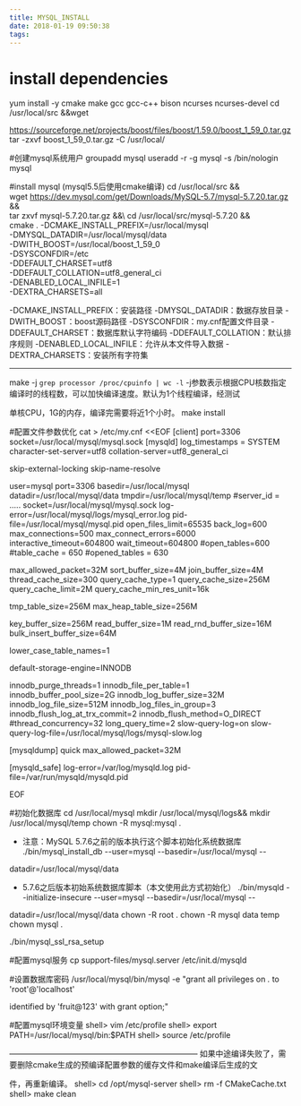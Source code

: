 ```yaml
---
title: MYSQL_INSTALL
date: 2018-01-19 09:50:38
tags:
---
```



# install dependencies
yum install -y cmake make gcc gcc-c++ bison ncurses ncurses-devel
cd /usr/local/src &&wget 

https://sourceforge.net/projects/boost/files/boost/1.59.0/boost_1_59_0.tar.gz
tar -zxvf boost_1_59_0.tar.gz -C /usr/local/

#创建mysql系统用户
groupadd mysql
useradd -r -g mysql -s /bin/nologin mysql

#install mysql (mysql5.5后使用cmake编译)
cd /usr/local/src &&\
wget https://dev.mysql.com/get/Downloads/MySQL-5.7/mysql-5.7.20.tar.gz &&\
tar zxvf mysql-5.7.20.tar.gz  &&\ 
cd /usr/local/src/mysql-5.7.20 &&\
cmake . -DCMAKE_INSTALL_PREFIX=/usr/local/mysql \
-DMYSQL_DATADIR=/usr/local/mysql/data \
-DWITH_BOOST=/usr/local/boost_1_59_0 \
-DSYSCONFDIR=/etc \
-DDEFAULT_CHARSET=utf8 \
-DDEFAULT_COLLATION=utf8_general_ci \
-DENABLED_LOCAL_INFILE=1 \
-DEXTRA_CHARSETS=all


-DCMAKE_INSTALL_PREFIX：安装路径
-DMYSQL_DATADIR：数据存放目录
-DWITH_BOOST：boost源码路径
-DSYSCONFDIR：my.cnf配置文件目录
-DDEFAULT_CHARSET：数据库默认字符编码
-DDEFAULT_COLLATION：默认排序规则
-DENABLED_LOCAL_INFILE：允许从本文件导入数据
-DEXTRA_CHARSETS：安装所有字符集

----------------------------------------------------------------------------------

make -j `grep processor /proc/cpuinfo | wc -l` 
-j参数表示根据CPU核数指定编译时的线程数，可以加快编译速度。默认为1个线程编译，经测试

单核CPU，1G的内存，编译完需要将近1个小时。
make install

#配置文件参数优化
cat > /etc/my.cnf <<EOF
[client]
port=3306
socket=/usr/local/mysql/mysql.sock
[mysqld]
log_timestamps = SYSTEM
character-set-server=utf8
collation-server=utf8_general_ci

skip-external-locking
skip-name-resolve

user=mysql
port=3306
basedir=/usr/local/mysql
datadir=/usr/local/mysql/data
tmpdir=/usr/local/mysql/temp
#server_id = .....
socket=/usr/local/mysql/mysql.sock
log-error=/usr/local/mysql/logs/mysql_error.log
pid-file=/usr/local/mysql/mysql.pid
open_files_limit=65535
back_log=600
max_connections=500
max_connect_errors=6000
interactive_timeout=604800
wait_timeout=604800
#open_tables=600
#table_cache = 650
#opened_tables = 630

max_allowed_packet=32M
sort_buffer_size=4M
join_buffer_size=4M
thread_cache_size=300
query_cache_type=1
query_cache_size=256M
query_cache_limit=2M
query_cache_min_res_unit=16k

tmp_table_size=256M
max_heap_table_size=256M

key_buffer_size=256M
read_buffer_size=1M
read_rnd_buffer_size=16M
bulk_insert_buffer_size=64M

lower_case_table_names=1

default-storage-engine=INNODB

innodb_purge_threads=1
innodb_file_per_table=1
innodb_buffer_pool_size=2G
innodb_log_buffer_size=32M
innodb_log_file_size=512M
innodb_log_files_in_group=3
innodb_flush_log_at_trx_commit=2
innodb_flush_method=O_DIRECT
#thread_concurrency=32
long_query_time=2
slow-query-log=on
slow-query-log-file=/usr/local/mysql/logs/mysql-slow.log

[mysqldump]
quick
max_allowed_packet=32M

[mysqld_safe]
log-error=/var/log/mysqld.log
pid-file=/var/run/mysqld/mysqld.pid

EOF

#初始化数据库
cd /usr/local/mysql
mkdir /usr/local/mysql/logs&& mkdir /usr/local/mysql/temp
chown -R mysql:mysql .

* 注意：MySQL 5.7.6之前的版本执行这个脚本初始化系统数据库
./bin/mysql_install_db --user=mysql --basedir=/usr/local/mysql --

datadir=/usr/local/mysql/data
* 5.7.6之后版本初始系统数据库脚本（本文使用此方式初始化）
./bin/mysqld --initialize-insecure --user=mysql --basedir=/usr/local/mysql --

datadir=/usr/local/mysql/data
chown -R root .
chown -R mysql data temp 
chown mysql .

./bin/mysql_ssl_rsa_setup


#配置mysql服务
cp support-files/mysql.server /etc/init.d/mysqld

#设置数据库密码
/usr/local/mysql/bin/mysql -e "grant all privileges on *.* to 'root'@'localhost' 

identified by 'fruit@123' with grant option;"

#配置mysql环境变量
shell> vim /etc/profile
shell> export PATH=/usr/local/mysql/bin:$PATH
shell> source /etc/profile


————————————————————————
如果中途编译失败了，需要删除cmake生成的预编译配置参数的缓存文件和make编译后生成的文

件，再重新编译。
shell> cd /opt/mysql-server
shell> rm -f CMakeCache.txt
shell> make clean


